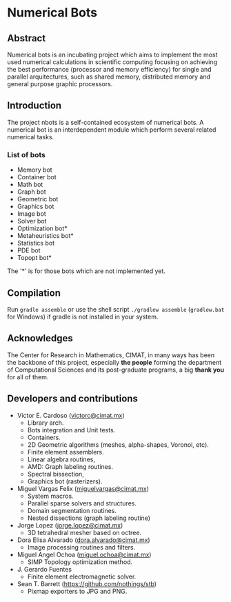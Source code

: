 # Numerical Bots

## Abstract

Numerical bots is an incubating project which aims to implement the most used numerical calculations in scientific computing focusing on achieving the best performance (processor and memory efficiency) for single and parallel arquitectures, such as shared memory, distributed memory and general purpose graphic processors.

## Introduction

The project nbots is a self-contained ecosystem of numerical bots.
A numerical bot is an interdependent module which perform several related numerical tasks.

### List of bots
- Memory bot
- Container bot
- Math bot
- Graph bot
- Geometric bot
- Graphics bot
- Image bot
- Solver bot
- Optimization bot*
- Metaheuristics bot*
- Statistics bot
- PDE bot
- Topopt bot*

The '*' is for those bots which are not implemented yet.

## Compilation

Run `gradle assemble` or use the shell script `./gradlew assemble` (`gradlew.bat` for Windows) if gradle is not installed in your system.

## Acknowledges

The Center for Research in Mathematics, CIMAT, in many ways has been the backbone of this project, especially **the people** forming the department of Computational Sciences and its post-graduate programs, a big **thank you** for all of them.

## Developers and contributions

- Victor E. Cardoso (victorc@cimat.mx)
    * Library arch.
    * Bots integration and Unit tests.
    * Containers.
    * 2D Geometric algorithms (meshes, alpha-shapes, Voronoi, etc).
    * Finite element assemblers.
    * Linear algebra routines,
    * AMD: Graph labeling routines.
    * Spectral bissection,
    * Graphics bot (rasterizers).
- Miguel Vargas Felix (miguelvargas@cimat.mx)
    * System macros.
    * Parallel sparse solvers and structures.
    * Domain segmentation routines.
    * Nested dissections (graph labeling routine)
- Jorge Lopez (jorge.lopez@cimat.mx)
    * 3D tetrahedral mesher based on octree.
- Dora Elisa Alvarado (dora.alvarado@cimat.mx)
    * Image processing routines and filters.
- Miguel Angel Ochoa (miguel.ochoa@cimat.mx)
    * SIMP Topology optimization method.
- J. Gerardo Fuentes
    * Finite element electromagnetic solver.
- Sean T. Barrett (https://github.com/nothings/stb)
    * Pixmap exporters to JPG and PNG.
    